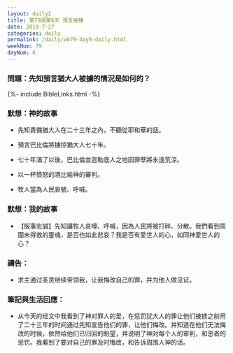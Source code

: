 ```yaml
---
layout: daily2
title: 第79週第6天 預言被擄
date: 2019-7-27
categories: daily
permalink: /daily/wk79-day6-daily.html
weekNum: 79
dayNum: 6
---
```


### 問題：先知預言猶大人被擄的情況是如何的？

{%- include BibleLinks.html -%}

### 默想：神的故事
+ 先知責備猶大人在二十三年之內，不聽從耶和華的話。

+ 預言巴比倫將擄掠猶大人七十年。

+ 七十年滿了以後，巴比倫並迦勒底人之地因罪孽將永遠荒涼。

+ 以一杯憤怒的酒比喻神的審判。

+ 牧人當為人民哀號、呼喊。


### 默想：我的故事
+ 【服事忠誠】先知讓牧人哀嚎、呼喊，因為人民將被打碎、分散。我們看到周圍未得救的靈魂，是否也如此悲哀？我是否有愛世人的心，如同神愛世人的心？


### 禱告：

+ 求主通过圣灵继续带领我，让我悔改自己的罪，并为他人做见证。

### 筆記與生活回應：

+ 从今天的经文中我看到了神对罪人的爱，在惩罚犹大人的罪让他们被掳之前用了二十三年的时间通过先知宣告他们的罪，让他们悔改。并知道在他们无法悔改的时候，依然给他们已归回的盼望，并说明了神对每个人的审判，和恶者的惩罚。我看到了要对自己的罪及时悔改，和告诉周围人神的话。

